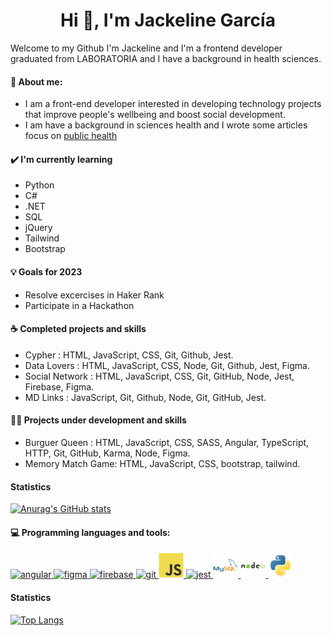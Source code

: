 <h1 align="center">Hi 👋, I'm Jackeline García</h1>

Welcome to my Github I'm Jackeline and I'm  a frontend developer graduated from LABORATORIA and I have a background in health sciences.

#### 🌱 About me: 

- I am a front-end developer interested in developing technology projects that improve people's wellbeing and boost social development.
- I am have a background in sciences health and I wrote some articles focus on [public health](https://orcid.org/0000-0001-9260-1505) 

#### ✔️ I'm currently learning
- Python
- C#
- .NET  
- SQL 
- jQuery
- Tailwind
- Bootstrap

#### 💡 Goals for 2023
- Resolve excercises in Haker Rank
- Participate in a Hackathon

#### ☕ Completed projects and skills
- Cypher : HTML, JavaScript, CSS, Git, Github, Jest.
- Data Lovers : HTML, JavaScript, CSS, Node, Git, Github, Jest, Figma.
- Social Network : HTML, JavaScript, CSS, Git, GitHub, Node, Jest, Firebase, Figma.
- MD Links : JavaScript, Git, Github, Node, Git, GitHub, Jest.

#### 👨‍💻 Projects under development and skills
- Burguer Queen : HTML, JavaScript, CSS, SASS, Angular, TypeScript, HTTP, Git, GitHub, Karma, Node, Figma.
- Memory Match Game: HTML, JavaScript, CSS, bootstrap, tailwind.

#### Statistics
[![Anurag's GitHub stats](https://github-readme-stats.vercel.app/api?username=JackelineGS&hide=stars&count_private=true&show_icons=true&theme=panda)](https://github.com/anuraghazra/github-readme-stats)

#### :computer: Programming languages and tools: 

<p align="left"> <a href="https://angular.io" target="_blank" rel="noreferrer"> <img src="https://angular.io/assets/images/logos/angular/angular.svg" alt="angular" width="40" height="40"/> </a> <a href="https://www.figma.com/" target="_blank" rel="noreferrer"> <img src="https://www.vectorlogo.zone/logos/figma/figma-icon.svg" alt="figma" width="40" height="40"/> </a> <a href="https://firebase.google.com/" target="_blank" rel="noreferrer"> <img src="https://www.vectorlogo.zone/logos/firebase/firebase-icon.svg" alt="firebase" width="40" height="40"/> </a> <a href="https://git-scm.com/" target="_blank" rel="noreferrer"> <img src="https://www.vectorlogo.zone/logos/git-scm/git-scm-icon.svg" alt="git" width="40" height="40"/> </a> <a href="https://developer.mozilla.org/en-US/docs/Web/JavaScript" target="_blank" rel="noreferrer"> <img src="https://raw.githubusercontent.com/devicons/devicon/master/icons/javascript/javascript-original.svg" alt="javascript" width="40" height="40"/> </a> <a href="https://jestjs.io" target="_blank" rel="noreferrer"> <img src="https://www.vectorlogo.zone/logos/jestjsio/jestjsio-icon.svg" alt="jest" width="40" height="40"/> </a> <a href="https://www.mysql.com/" target="_blank" rel="noreferrer"> <img src="https://raw.githubusercontent.com/devicons/devicon/master/icons/mysql/mysql-original-wordmark.svg" alt="mysql" width="40" height="40"/> </a> <a href="https://nodejs.org" target="_blank" rel="noreferrer"> <img src="https://raw.githubusercontent.com/devicons/devicon/master/icons/nodejs/nodejs-original-wordmark.svg" alt="nodejs" width="40" height="40"/> </a> <a href="https://www.python.org" target="_blank" rel="noreferrer"> <img src="https://raw.githubusercontent.com/devicons/devicon/master/icons/python/python-original.svg" alt="python" width="40" height="40"/> </a> </p>

#### Statistics 

[![Top Langs](https://github-readme-stats.vercel.app/api/top-langs/?username=JackelineGS&langs_count=10&hide=html)](https://github.com/anuraghazra/github-readme-stats)





